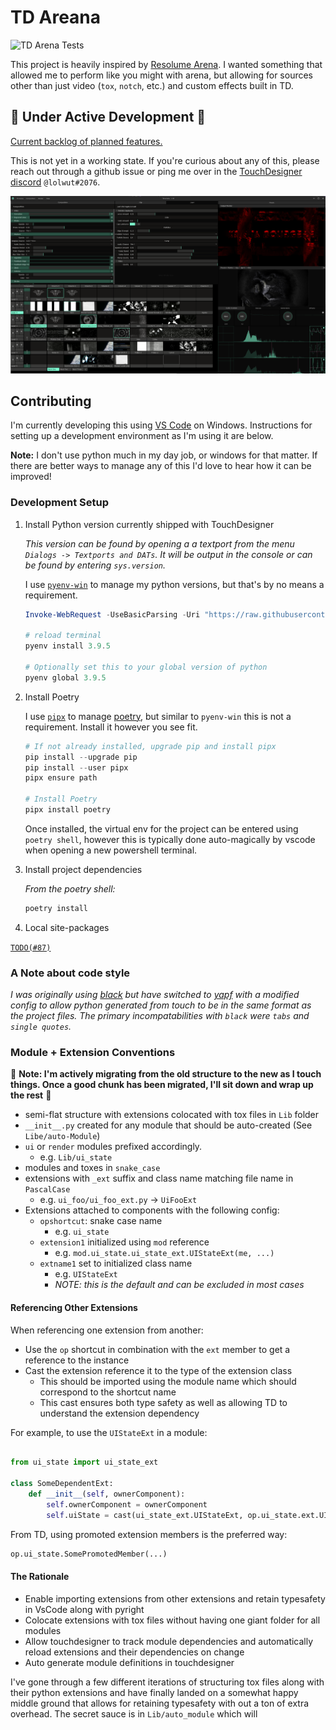 # TD Areana

![TD Arena Tests](https://github.com/somnium-recordings/TD-Arena/workflows/TD%20Arena%20Tests/badge.svg)

This project is heavily inspired by [Resolume Arena](https://resolume.com/). I wanted something that allowed me to perform like you might with arena, but allowing for sources other than just video (`tox`, `notch`, etc.) and custom effects built in TD.

## 🚧 Under Active Development 🚧

[Current backlog of planned features.](https://github.com/llwt/TD-Arena/projects/1)

This is not yet in a working state. If you're curious about any of this, please reach out through a github issue or ping me over in the [TouchDesigner discord](http://td-discord.com/) `@lolwut#2076`.

![UI Screenshot](Docs/images/ui.png)

## Contributing

I'm currently developing this using [VS Code](https://code.visualstudio.com/) on Windows. Instructions for setting up a development environment as I'm using it are below.

**Note:** I don't use python much in my day job, or windows for that matter. If there are better ways to manage any of this I'd love to hear how it can be improved!

### Development Setup

1. Install Python version currently shipped with TouchDesigner

   _This version can be found by opening a a textport from the menu `Dialogs -> Textports and DATs`. It will be output in the console or can be found by entering `sys.version`._

   I use [`pyenv-win`](https://github.com/pyenv-win/pyenv-win) to manage my python versions, but that's by no means a requirement.

   ```ps1
   Invoke-WebRequest -UseBasicParsing -Uri "https://raw.githubusercontent.com/pyenv-win/pyenv-win/master/pyenv-win/install-pyenv-win.ps1" -OutFile "./install-pyenv-win.ps1"; &"./install-pyenv-win.ps1"

   # reload terminal
   pyenv install 3.9.5

   # Optionally set this to your global version of python
   pyenv global 3.9.5
   ```

1. Install Poetry

   I use [`pipx`](https://pypa.github.io/pipx/) to manage [poetry](https://python-poetry.org/), but similar to `pyenv-win` this is not a requirement. Install it however you see fit.

   ```ps1
   # If not already installed, upgrade pip and install pipx
   pip install --upgrade pip
   pip install --user pipx
   pipx ensure path

   # Install Poetry
   pipx install poetry
   ```

   Once installed, the virtual env for the project can be entered using `poetry shell`, however this is typically done auto-magically by vscode when opening a new powershell terminal.

1. Install project dependencies

   _From the poetry shell:_

   ```ps1
   poetry install
   ```

1. Local site-packages

[`TODO(#87)`](https://github.com/Somnium-Recordings/TD-Arena/issues/87)

### A Note about code style

_I was originally using [black](https://github.com/psf/black) but have switched to [yapf](https://github.com/google/yapf) with a modified config to allow python generated from touch to be in the same format as the project files. The primary incompatabilities with `black` were `tabs` and `single quotes`._

### Module + Extension Conventions

🚧 **Note: I'm actively migrating from the old structure to the new as I touch things. Once a good chunk has been migrated, I'll sit down and wrap up the rest** 🚧

- semi-flat structure with extensions colocated with tox files in `Lib` folder
- `__init__.py` created for any module that should be auto-created (See `Libe/auto-Module`)
- `ui` or `render` modules prefixed accordingly.
  - e.g. `Lib/ui_state`
- modules and toxes in `snake_case`
- extensions with `_ext` suffix and class name matching file name in `PascalCase`
  - e.g. `ui_foo/ui_foo_ext.py` -> `UiFooExt`
- Extensions attached to components with the following config:
  - `opshortcut`: snake case name
    - e.g. `ui_state`
  - `extension1` initialized using `mod` reference
    - e.g. `mod.ui_state.ui_state_ext.UIStateExt(me, ...)`
  - `extname1` set to initialized class name
    - e.g. `UIStateExt`
    - _NOTE: this is the default and can be excluded in most cases_

#### Referencing Other Extensions

When referencing one extension from another:

- Use the `op` shortcut in combination with the `ext` member to get a reference to the instance
- Cast the extension reference it to the type of the extension class
  - This should be imported using the module name which should correspond to the shortcut name
  - This cast ensures both type safety as well as allowing TD to understand the extension dependency

For example, to use the `UIStateExt` in a module:

```py

from ui_state import ui_state_ext

class SomeDependentExt:
    def __init__(self, ownerComponent):
        self.ownerComponent = ownerComponent
        self.uiState = cast(ui_state_ext.UIStateExt, op.ui_state.ext.UIStateExt)

```

From TD, using promoted extension members is the preferred way:

```py
op.ui_state.SomePromotedMember(...)
```

#### The Rationale

- Enable importing extensions from other extensions and retain typesafety in VsCode along with pyright
- Colocate extensions with tox files without having one giant folder for all modules
- Allow touchdesigner to track module dependencies and automatically reload extensions and their dependencies on change
- Auto generate module definitions in touchdesigner

I've gone through a few different iterations of structuring tox files along with their python extensions and have finally landed on a somewhat happy middle ground that allows for retaining typesafety with out a ton of extra overhead. The secret sauce is in `Lib/auto_module` which will

